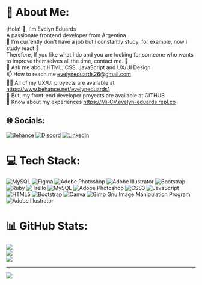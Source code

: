# 💫 About Me:
¡Hola! 👋, I'm Evelyn Eduards<br>A passionate frontend developer from Argentina<br>🔭 I'm currently don't have a job but i constantly study, for example, now i study react 🌱<br>Therefore, If you like what I do and you are looking for someone who wants to improve themselves all the time, contact me. 🤝<br>💬 Ask me about HTML, CSS, JavaScript and UX/UI Design<br>📫 How to reach me evelyneduards26@gmail.com<br>👨‍💻 All of my UX/UI proyects are available at https://www.behance.net/evelyneduards1<br>📝 But, my front-end developer proyects are available at GITHUB<br>📄 Know about my experiences https://Mi-CV.evelyn-eduards.repl.co<br>


## 🌐 Socials:
[![Behance](https://img.shields.io/badge/Behance-1769ff?logo=behance&logoColor=white)](https://behance.net/https://www.behance.net/evelyneduards1) [![Discord](https://img.shields.io/badge/Discord-%237289DA.svg?logo=discord&logoColor=white)](https://discord.gg/EvelynEduards#0337) [![LinkedIn](https://img.shields.io/badge/LinkedIn-%230077B5.svg?logo=linkedin&logoColor=white)](https://linkedin.com/in/https://www.linkedin.com/in/evelyn-eduards/) 

# 💻 Tech Stack:
![MySQL](https://img.shields.io/badge/mysql-%2300f.svg?style=for-the-badge&logo=mysql&logoColor=white) 	![Figma](https://img.shields.io/badge/figma-%23F24E1E.svg?style=for-the-badge&logo=figma&logoColor=white) ![Adobe Photoshop](https://img.shields.io/badge/adobephotoshop-%2331A8FF.svg?style=for-the-badge&logo=adobephotoshop&logoColor=white) ![Adobe Illustrator](https://img.shields.io/badge/adobeillustrator-%23FF9A00.svg?style=for-the-badge&logo=adobeillustrator&logoColor=white) ![Bootstrap](https://img.shields.io/badge/bootstrap-%23563D7C.svg?style=for-the-badge&logo=bootstrap&logoColor=white) ![Ruby](https://img.shields.io/badge/ruby-%23CC342D.svg?style=for-the-badge&logo=ruby&logoColor=white) ![Trello](https://img.shields.io/badge/Trello-%23026AA7.svg?style=for-the-badge&logo=Trello&logoColor=white) ![MySQL](https://img.shields.io/badge/mysql-%2300f.svg?style=for-the-badge&logo=mysql&logoColor=white) ![Adobe Photoshop](https://img.shields.io/badge/adobephotoshop-%2331A8FF.svg?style=for-the-badge&logo=adobephotoshop&logoColor=white) ![CSS3](https://img.shields.io/badge/css3-%231572B6.svg?style=for-the-badge&logo=css3&logoColor=white) ![JavaScript](https://img.shields.io/badge/javascript-%23323330.svg?style=for-the-badge&logo=javascript&logoColor=%23F7DF1E) ![HTML5](https://img.shields.io/badge/html5-%23E34F26.svg?style=for-the-badge&logo=html5&logoColor=white) ![Bootstrap](https://img.shields.io/badge/bootstrap-%23563D7C.svg?style=for-the-badge&logo=bootstrap&logoColor=white) ![Canva](https://img.shields.io/badge/Canva-%2300C4CC.svg?style=for-the-badge&logo=Canva&logoColor=white) ![Gimp Gnu Image Manipulation Program](https://img.shields.io/badge/Gimp-657D8B?style=for-the-badge&logo=gimp&logoColor=FFFFFF) ![Adobe Illustrator](https://img.shields.io/badge/adobeillustrator-%23FF9A00.svg?style=for-the-badge&logo=adobeillustrator&logoColor=white)
# 📊 GitHub Stats:
![](https://github-readme-stats.vercel.app/api?username=EvelynEduards&theme=dark&hide_border=false&include_all_commits=true&count_private=false)<br/>
![](https://github-readme-streak-stats.herokuapp.com/?user=EvelynEduards&theme=dark&hide_border=false)<br/>
![](https://github-readme-stats.vercel.app/api/top-langs/?username=EvelynEduards&theme=dark&hide_border=false&include_all_commits=true&count_private=false&layout=compact)

---
[![](https://visitcount.itsvg.in/api?id=EvelynEduards&icon=0&color=0)](https://visitcount.itsvg.in)

<!-- Proudly created with GPRM ( https://gprm.itsvg.in ) -->

